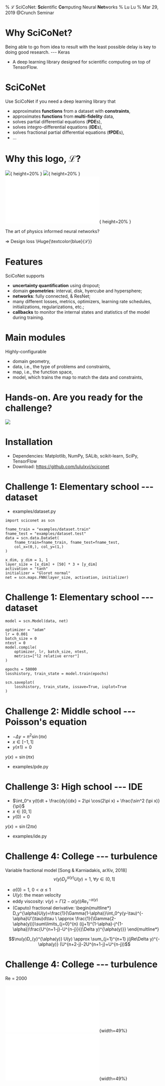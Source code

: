 % $\mathcal{L}$ SciCoNet: **Sci**entific **Co**mputing Neural **Net**works
% Lu Lu
% Mar 29, 2019 @Crunch Seminar

# Why SciCoNet?

Being able to go from idea to result with the least possible delay is key to doing good research.
--- Keras

- A deep learning library designed for scientific computing on top of TensorFlow.

# SciCoNet

Use SciCoNet if you need a deep learning library that

- approximates **functions** from a dataset with **constraints**,
- approximates **functions** from **multi-fidelity** data,
- solves partial differential equations (**PDE**s),
- solves integro-differential equations (**IDE**s),
- solves fractional partial differential equations (**fPDE**s),
- ...

# Why this logo, $\mathcal{L}$?

![](figs/Lexus.png){ height=20% }
![](figs/L3.jpeg){ height=20% }
![](figs/L_deathnote.pdf){ height=20% }

The art of physics informed neural networks?

$\Rightarrow$ Design loss \Huge{\textcolor{blue}{$\mathcal{L}$}}

# Features

SciCoNet supports

- **uncertainty quantification** using dropout;
- domain **geometries**: interval, disk, hyercube and hypersphere;
- **networks**: fully connected, & ResNet;
- many different losses, metrics, optimizers, learning rate schedules, initializations, regularizations, etc.;
- **callbacks** to monitor the internal states and statistics of the model during training.

# Main modules

Highly-configurable

- domain geometry,
- data, i.e., the type of problems and constraints,
- map, i.e., the function space,
- model, which trains the map to match the data and constraints,

# Hands-on. Are you ready for the challenge?

![](figs/CaptainMarvelChallenge.jpg)

# Installation

- Dependencies: Matplotlib, NumPy, SALib, scikit-learn, SciPy, TensorFlow
- Download: <https://github.com/lululxvi/sciconet>

# Challenge 1: Elementary school --- dataset

- examples/dataset.py

```
import sciconet as scn

fname_train = "examples/dataset.train"
fname_test = "examples/dataset.test"
data = scn.data.DataSet(
    fname_train=fname_train, fname_test=fname_test,
    col_x=(0,), col_y=(1,)
)

x_dim, y_dim = 1, 1
layer_size = [x_dim] + [50] * 3 + [y_dim]
activation = "tanh"
initializer = "Glorot normal"
net = scn.maps.FNN(layer_size, activation, initializer)
```

# Challenge 1: Elementary school --- dataset

```
model = scn.Model(data, net)

optimizer = "adam"
lr = 0.001
batch_size = 0
ntest = 0
model.compile(
    optimizer, lr, batch_size, ntest,
    metrics=["l2 relative error"]
)

epochs = 50000
losshistory, train_state = model.train(epochs)

scn.saveplot(
    losshistory, train_state, issave=True, isplot=True
)
```

# Challenge 2: Middle school --- Poisson's equation

- $-\Delta y = \pi^2 \sin(\pi x)$
- $x \in [-1, 1]$
- $y(\pm 1) = 0$

$y(x) = \sin (\pi x)$

- examples/pde.py

# Challenge 3: High school --- IDE

- $\int_0^x y(t)dt + \frac{dy}{dx} = 2\pi \cos(2\pi x) + \frac{\sin^2 (\pi x)}{\pi}$
- $x \in [0, 1]$
- $y(0) = 0$

$y(x) = \sin (2\pi x)$

- examples/ide.py

# Challenge 4: College --- turbulence

Variable fractional model [Song & Karniadakis, arXiv, 2018]
$$\nu(y)D_y^{\alpha(y)}U(y) = 1,\ \forall y\in(0,1]$$

- $\alpha(0)=1$, $0<\alpha\leq1$
- $U(y)$: the mean velocity
- eddy viscosity: $\nu(y)=\Gamma(2-\alpha(y))Re_\tau^{-\alpha(y)}$
- (Caputo) fractional derivative:
  \begin{multline*}
  D_y^{\alpha}U(y)=\frac{1}{\Gamma(1-\alpha)}\int_0^y(y-\tau)^{-\alpha}U'(\tau)d\tau \\
  \approx \frac{1}{\Gamma(2-\alpha(y))}\sum\limits_{j=0}^{n} ((j+1)^{1-\alpha}-j^{1-\alpha})\frac{U^{n+1-j}-U^{n-j}}{(\Delta y)^{\alpha(y)}}
  \end{multline*}

$$\nu(y)D_{y}^{\alpha(y)} U(y) \approx \sum_{j=1}^{n+1} j(jRe\Delta y)^{-\alpha(y)} (U^{n+2-j}-2U^{n+1-j}+U^{n-j})$$

# Challenge 4: College --- turbulence

Re = 2000

![](figs/alpha_1.pdf){width=49%}
![](figs/alpha_2.pdf){width=49%}

